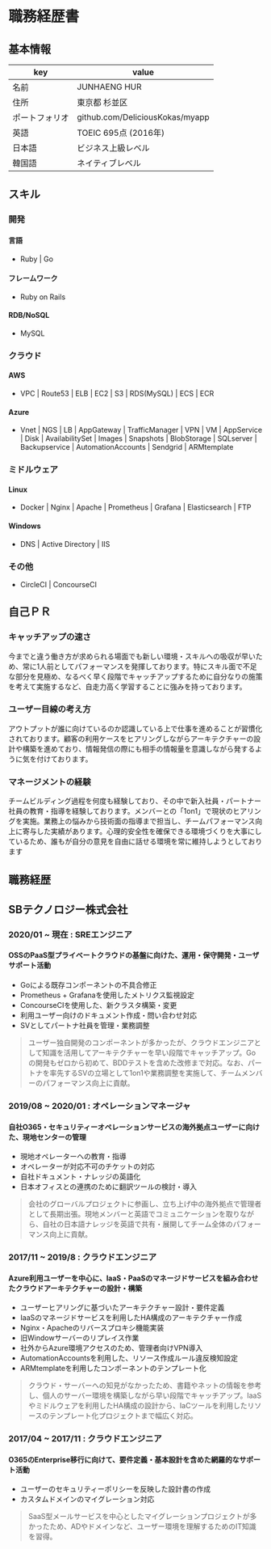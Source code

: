 # 職務経歴書

## 基本情報

|key|value|
|---|-----|
|名前|JUNHAENG HUR|
|住所|東京都 杉並区|
|ポートフォリオ|github.com/DeliciousKokas/myapp|
|英語|TOEIC 695点 (2016年)|
|日本語|ビジネス上級レベル|
|韓国語|ネイティブレベル|

## スキル

### 開発

#### 言語
- Ruby | Go

#### フレームワーク
- Ruby on Rails

#### RDB/NoSQL
- MySQL

### クラウド
#### AWS
- VPC | Route53 | ELB | EC2 | S3 | RDS(MySQL) | ECS | ECR

#### Azure
- Vnet | NGS | LB | AppGateway | TrafficManager | VPN | VM | AppService | Disk | AvailabilitySet | Images | Snapshots | BlobStorage | SQLserver | Backupservice | AutomationAccounts | Sendgrid | ARMtemplate

### ミドルウェア
#### Linux
- Docker | Nginx | Apache | Prometheus | Grafana | Elasticsearch | FTP

#### Windows  
- DNS | Active Directory | IIS

### その他
- CircleCI | ConcourseCI

## 自己ＰＲ
### キャッチアップの速さ
今までと違う働き方が求められる場面でも新しい環境・スキルへの吸収が早いため、常に1人前としてパフォーマンスを発揮しております。特にスキル面で不足な部分を見極め、なるべく早く段階でキャッチアップするために自分なりの施策を考えて実施するなど、自走力高く学習することに強みを持っております。

### ユーザー目線の考え方
アウトプットが誰に向けているのか認識している上で仕事を進めることが習慣化されております。顧客の利用ケースをヒアリングしながらアーキテクチャーの設計や構築を進めており、情報発信の際にも相手の情報量を意識しながら発するように気を付けております。

### マネージメントの経験
チームビルディング過程を何度も経験しており、その中で新入社員・パートナー社員の教育・指導を経験しております。メンバーとの「1on1」で現状のヒアリングを実施。業務上の悩みから技術面の指導まで担当し、チームパフォーマンス向上に寄与した実績があります。心理的安全性を確保できる環境づくりを大事にしているため、誰もが自分の意見を自由に話せる環境を常に維持しようとしております


## 職務経歴

## SBテクノロジー株式会社
### 2020/01 ~ 現在 : SREエンジニア
#### OSSのPaaS型プライベートクラウドの基盤に向けた、運用・保守開発・ユーザサポート活動
- Goによる既存コンポーネントの不具合修正
- Prometheus + Grafanaを使用したメトリクス監視設定
- ConcourseCIを使用した、新クラスタ構築・変更
- 利用ユーザー向けのドキュメント作成・問い合わせ対応
- SVとしてパートナ社員を管理・業務調整

> ユーザー独自開発のコンポーネントが多かったが、クラウドエンジニアとして知識を活用してアーキテクチャーを早い段階でキャッチアップ。Goの開発もゼロから初めて、BDDテストを含めた改修まで対応。なお、パートナを率先するSVの立場として1on1や業務調整を実施して、チームメンバーのパフォーマンス向上に貢献。

### 2019/08 ~ 2020/01 : オペレーションマネージャ
#### 自社O365・セキュリティーオペレーションサービスの海外拠点ユーザーに向けた、現地センターの管理
- 現地オペレーターへの教育・指導
- オペレーターが対応不可のチケットの対応
- 自社ドキュメント・ナレッジの英語化
- 日本オフィスとの連携のために翻訳ツールの検討・導入

> 会社のグローバルプロジェクトに参画し、立ち上げ中の海外拠点で管理者として長期出張。現地メンバーと英語でコミュニケーションを取りながら、自社の日本語ナレッジを英語で共有・展開してチーム全体のパフォーマンス向上に貢献。

### 2017/11 ~ 2019/8 : クラウドエンジニア
#### Azure利用ユーザーを中心に、IaaS・PaaSのマネージドサービスを組み合わせたクラウドアーキテクチャーの設計・構築
- ユーザーヒアリングに基づいたアーキテクチャー設計・要件定義
- IaaSのマネージドサービスを利用したHA構成のアーキテクチャー作成
- Nginx・Apacheのリバースプロキシ機能実装
- 旧Windowサーバーのリプレイス作業
- 社外からAzure環境アクセスのため、管理者向けVPN導入
- AutomationAccountsを利用した、リソース作成ルール違反検知設定
- ARMtemplateを利用したコンポーネントのテンプレート化

> クラウド・サーバーへの知見がなかったため、書籍やネットの情報を参考し、個人のサーバー環境を構築しながら早い段階でキャッチアップ。IaaSやミドルウェアを利用したHA構成の設計から、IaCツールを利用したリソースのテンプレート化プロジェクトまで幅広く対応。

### 2017/04 ~ 2017/11 : クラウドエンジニア
#### O365のEnterprise移行に向けて、要件定義・基本設計を含めた網羅的なサポート活動
- ユーザーのセキュリティーポリシーを反映した設計書の作成
- カスタムドメインのマイグレーション対応

> SaaS型メールサービスを中心としたマイグレーションプロジェクトが多かったため、ADやドメインなど、ユーザー環境を理解するためのIT知識を習得。
